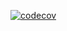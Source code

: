 [![codecov](https://codecov.io/gh/dquikbrwnfox/vybzer-remastered/graph/badge.svg?token=1e1mJejZAF)](https://codecov.io/gh/dquikbrwnfox/vybzer-remastered)
